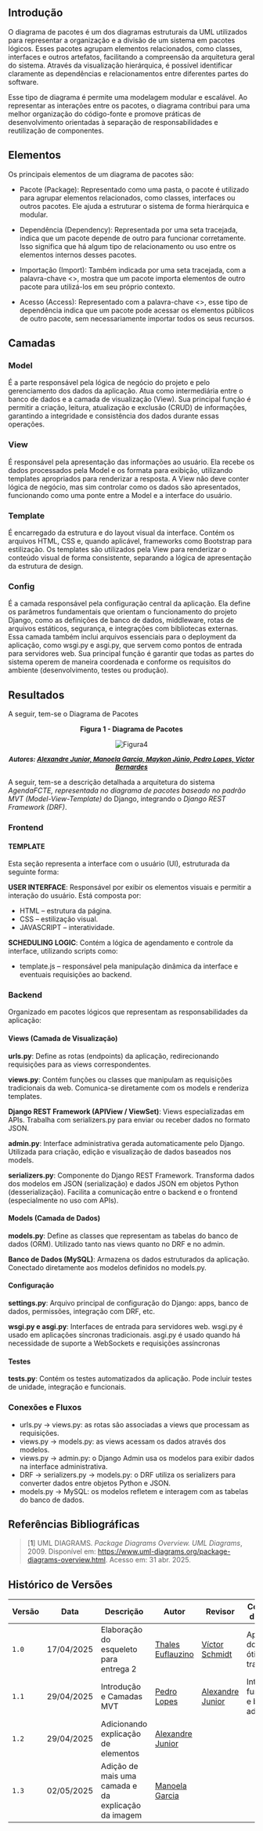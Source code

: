 ## Introdução

O diagrama de pacotes é um dos diagramas estruturais da UML utilizados para representar a organização e a divisão de um sistema em pacotes lógicos. Esses pacotes agrupam elementos relacionados, como classes, interfaces e outros artefatos, facilitando a compreensão da arquitetura geral do sistema. Através da visualização hierárquica, é possível identificar claramente as dependências e relacionamentos entre diferentes partes do software.

Esse tipo de diagrama é permite uma modelagem modular e escalável. Ao representar as interações entre os pacotes, o diagrama contribui para uma melhor organização do código-fonte e promove práticas de desenvolvimento orientadas à separação de responsabilidades e reutilização de componentes.

## Elementos 

Os principais elementos de um diagrama de pacotes são:

- Pacote (Package): Representado como uma pasta, o pacote é utilizado para agrupar elementos relacionados, como classes, interfaces ou outros pacotes. Ele ajuda a estruturar o sistema de forma hierárquica e modular.

- Dependência (Dependency): Representada por uma seta tracejada, indica que um pacote depende de outro para funcionar corretamente. Isso significa que há algum tipo de relacionamento ou uso entre os elementos internos desses pacotes.

- Importação (Import): Também indicada por uma seta tracejada, com a palavra-chave <<import>>, mostra que um pacote importa elementos de outro pacote para utilizá-los em seu próprio contexto.

- Acesso (Access): Representado com a palavra-chave <<access>>, esse tipo de dependência indica que um pacote pode acessar os elementos públicos de outro pacote, sem necessariamente importar todos os seus recursos.

## Camadas

### Model
É a parte responsável pela lógica de negócio do projeto e pelo gerenciamento dos dados da aplicação. Atua como intermediária entre o banco de dados e a camada de visualização (View). Sua principal função é permitir a criação, leitura, atualização e exclusão (CRUD) de informações, garantindo a integridade e consistência dos dados durante essas operações.

### View
É responsável pela apresentação das informações ao usuário. Ela recebe os dados processados pela Model e os formata para exibição, utilizando templates apropriados para renderizar a resposta. A View não deve conter lógica de negócio, mas sim controlar como os dados são apresentados, funcionando como uma ponte entre a Model e a interface do usuário.

### Template
É encarregado da estrutura e do layout visual da interface. Contém os arquivos HTML, CSS e, quando aplicável, frameworks como Bootstrap para estilização. Os templates são utilizados pela View para renderizar o conteúdo visual de forma consistente, separando a lógica de apresentação da estrutura de design.

### Config
É a camada responsável pela configuração central da aplicação. Ela define os parâmetros fundamentais que orientam o funcionamento do projeto Django, como as definições de banco de dados, middleware, rotas de arquivos estáticos, segurança, e integrações com bibliotecas externas. Essa camada também inclui arquivos essenciais para o deployment da aplicação, como wsgi.py e asgi.py, que servem como pontos de entrada para servidores web. Sua principal função é garantir que todas as partes do sistema operem de maneira coordenada e conforme os requisitos do ambiente (desenvolvimento, testes ou produção).

## Resultados

A seguir, tem-se o Diagrama de Pacotes

<center>

<a id="fig1">**Figura 1 - Diagrama de Pacotes**</a>

![Figura4]()  
<font size="2"><p style="text-align: center"><b>*Autores: <a href="https://github.com/AlexandreLJr">Alexandre Junior, </a><a href="https://github.com/manu-sgc">Manoela Garcia, </a><a href="https://github.com/maykonjuso">Maykon Júnio, </a><a href="https://github.com/pLopess">Pedro Lopes, </a><a href="https://github.com/VHbernardes">Victor Bernardes</a>*</b></p></font>
</center>

A seguir, tem-se a descrição detalhada a arquitetura do sistema *AgendaFCTE, representada no diagrama de pacotes baseado no padrão* *MVT (Model-View-Template)* do Django, integrando o *Django REST Framework (DRF)*.

### Frontend

#### TEMPLATE

Esta seção representa a interface com o usuário (UI), estruturada da seguinte forma:

**USER INTERFACE**: Responsável por exibir os elementos visuais e permitir a interação do usuário. Está composta por:

- HTML – estrutura da página.
- CSS – estilização visual.
- JAVASCRIPT – interatividade.

**SCHEDULING LOGIC**: Contém a lógica de agendamento e controle da interface, utilizando scripts como:

- template.js – responsável pela manipulação dinâmica da interface e eventuais requisições ao backend.


### Backend

Organizado em pacotes lógicos que representam as responsabilidades da aplicação:

#### Views (Camada de Visualização)

**urls.py**: Define as rotas (endpoints) da aplicação, redirecionando requisições para as views correspondentes.

**views.py**: Contém funções ou classes que manipulam as requisições tradicionais da web. Comunica-se diretamente com os models e renderiza templates.

**Django REST Framework (APIView / ViewSet)**: Views especializadas em APIs. Trabalha com serializers.py para enviar ou receber dados no formato JSON.

**admin.py**: Interface administrativa gerada automaticamente pelo Django. Utilizada para criação, edição e visualização de dados baseados nos models.

**serializers.py**: Componente do Django REST Framework. Transforma dados dos modelos em JSON (serialização) e dados JSON em objetos Python (desserialização). Facilita a comunicação entre o backend e o frontend (especialmente no uso com APIs).

#### Models (Camada de Dados)

**models.py**: Define as classes que representam as tabelas do banco de dados (ORM). Utilizado tanto nas views quanto no DRF e no admin.

**Banco de Dados (MySQL)**: Armazena os dados estruturados da aplicação. Conectado diretamente aos modelos definidos no models.py.

#### Configuração

**settings.py**: Arquivo principal de configuração do Django: apps, banco de dados, permissões, integração com DRF, etc.

**wsgi.py e asgi.py**: Interfaces de entrada para servidores web. wsgi.py é usado em aplicações síncronas tradicionais. asgi.py é usado quando há necessidade de suporte a WebSockets e requisições assíncronas

#### Testes

**tests.py**: Contém os testes automatizados da aplicação. Pode incluir testes de unidade, integração e funcionais.

### Conexões e Fluxos

- urls.py → views.py: as rotas são associadas a views que processam as requisições.
- views.py → models.py: as views acessam os dados através dos modelos.
- views.py → admin.py: o Django Admin usa os modelos para exibir dados na interface administrativa.
- DRF → serializers.py → models.py: o DRF utiliza os serializers para converter dados entre objetos Python e JSON.
- models.py → MySQL: os modelos refletem e interagem com as tabelas do banco de dados.

## Referências Bibliográficas

> [<a id='ref1'>1</a>] UML DIAGRAMS. *Package Diagrams Overview. UML Diagrams*, 2009. Disponível em: <https://www.uml-diagrams.org/package-diagrams-overview.html>. Acesso em: 31 abr. 2025.

## Histórico de Versões

| Versão | Data       | Descrição               | Autor                                             | Revisor                                                | Comentário do Revisor |
| ------ | ---------- | ----------------------- | ------------------------------------------------- | ------------------------------------------------------ | --------------------- |
| `1.0`    | 17/04/2025 | Elaboração do esqueleto para entrega 2    |[Thales Euflauzino](https://github.com/thaleseuflauzino) | [Víctor Schmidt](https://github.com/moonshinerd)  | Aprovação do PR, ótimo trabalho |
| `1.1`    | 29/04/2025 | Introdução e  Camadas MVT |[Pedro Lopes](https://github.com/pLopess) | [Alexandre Junior](https://github.com/AlexandreLJr)  | Interface funcionando e bom texto adicionado  |
| `1.2`    | 29/04/2025 | Adicionando explicação de elementos |[Alexandre Junior](https://github.com/AlexandreLJr) |  |  |
| `1.3`    | 02/05/2025 | Adição de mais uma camada e da explicação da imagem |[Manoela Garcia](https://github.com/manu-sgc) |  |  |